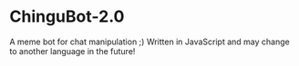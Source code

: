 # ChinguBot-2.0
A meme bot for chat manipulation ;)
Written in JavaScript and may change to another language in the future!
